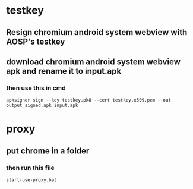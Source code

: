 # testkey
## Resign chromium android system webview with AOSP's testkey
## download chromium android system webview apk and rename it to input.apk
### then use this in cmd
```
apksigner sign --key testkey.pk8 --cert testkey.x509.pem --out output_signed.apk input.apk
```
# proxy
## put chrome in a folder
### then run this file
```
start-use-proxy.bat
```